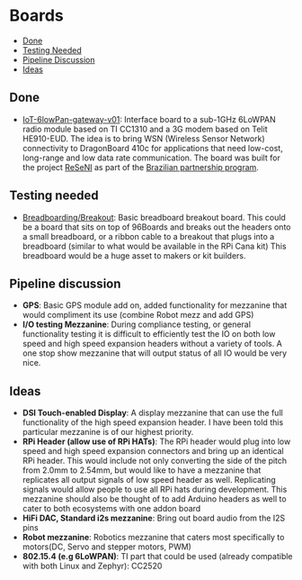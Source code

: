 # Boards

- [Done](#done)
- [Testing Needed](#testing-needed)
- [Pipeline Discussion](#pipeline-discussion)
- [Ideas](#ideas)

## Done

- [IoT-6lowPan-gateway-v01](altium/iot-6lowpan-gateway-v01/): Interface board to a sub-1GHz 6LoWPAN radio module based on TI CC1310 and a 3G modem based on Telit HE910-EUD. The idea is to bring WSN (Wireless Sensor Network) connectivity to DragonBoard 410c for applications that need low-cost, 
long-range and low data rate communication. The board was built for the project [ReSeNI](https://github.com/oneRF/ReSeNI) as part of the [Brazilian partnership program](https://www.96boards.org/go/db410c-partnership-brazil).

## Testing needed

- [Breadboarding/Breakout](kicad/proto-mezzanine/): Basic breadboard breakout board. This could be a board that sits on top of 96Boards and breaks out the headers onto a small breadboard, or a ribbon cable to a breakout that plugs into a breadboard (similar to what would be available in the RPi Cana kit) This breadboard would be a huge asset to makers or kit builders.

## Pipeline discussion

- **GPS**: Basic GPS module add on, added functionality for mezzanine that would compliment its use (combine Robot mezz and add GPS)
- **I/O testing Mezzanine**: During compliance testing, or general functionality testing it is difficult to efficiently test the IO on both low speed and high speed expansion headers without a variety of tools. A one stop show mezzanine that will output status of all IO would be very nice.

## Ideas

- **DSI Touch-enabled Display**: A display mezzanine that can use the full functionality of the high speed expansion header. I have been told this particular mezzanine is of our highest priority.
- **RPi Header (allow use of RPi HATs)**: The RPi header would plug into low speed and high speed expansion connectors and bring up an identical RPi header. This would include not only converting the side of the pitch from 2.0mm to 2.54mm, but would like to have a mezzanine that replicates all output signals of low speed header as well. Replicating signals would allow people to use all RPi hats during development. This mezzanine should also be thought of to add Arduino headers as well to cater to both ecosystems with one addon board
- **HiFi DAC, Standard i2s mezzanine**: Bring out board audio from the I2S pins
- **Robot mezzanine**: Robotics mezzanine that caters most specifically to motors(DC, Servo and stepper motors, PWM)
- **802.15.4 (e.g 6LoWPAN)**: TI part that could be used (already compatible with both Linux and Zephyr): CC2520
